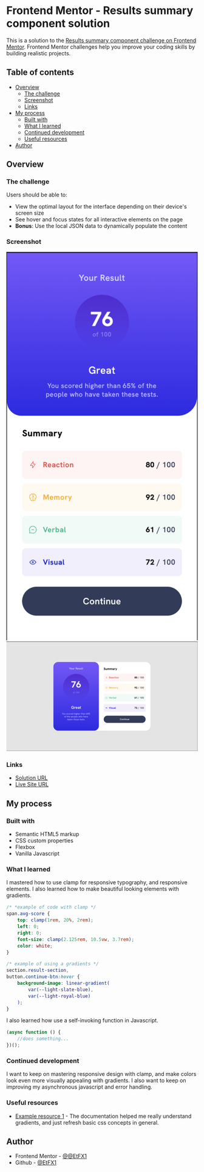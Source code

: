 # Frontend Mentor - Results summary component solution

This is a solution to the [Results summary component challenge on Frontend Mentor](https://www.frontendmentor.io/challenges/results-summary-component-CE_K6s0maV). Frontend Mentor challenges help you improve your coding skills by building realistic projects.

## Table of contents

-   [Overview](#overview)
    -   [The challenge](#the-challenge)
    -   [Screenshot](#screenshot)
    -   [Links](#links)
-   [My process](#my-process)
    -   [Built with](#built-with)
    -   [What I learned](#what-i-learned)
    -   [Continued development](#continued-development)
    -   [Useful resources](#useful-resources)
-   [Author](#author)

## Overview

### The challenge

Users should be able to:

-   View the optimal layout for the interface depending on their device's screen size
-   See hover and focus states for all interactive elements on the page
-   **Bonus**: Use the local JSON data to dynamically populate the content

### Screenshot

![](./screenshots/mobile-shot.png)
![](./screenshots/desktop-shot.png)

### Links

-   [Solution URL](https://github.com/EtFX1/Frontend-Mentor-results-summary-component)
-   [Live Site URL](https://fem-results-component-6002.netlify.app)

## My process

### Built with

-   Semantic HTML5 markup
-   CSS custom properties
-   Flexbox
-   Vanilla Javascript

### What I learned

I mastered how to use clamp for responsive typography, and responsive elements. I also learned how to make beautiful looking elements with gradients.

```css
/* *example of code with clamp */
span.avg-score {
    top: clamp(1rem, 20%, 2rem);
    left: 0;
    right: 0;
    font-size: clamp(2.125rem, 10.5vw, 3.7rem);
    color: white;
}
```

```css
/* example of using a gradients */
section.result-section,
button.continue-btn:hover {
    background-image: linear-gradient(
        var(--light-slate-blue),
        var(--light-royal-blue)
    );
}
```

I also learned how use a self-invoking function in Javascript.

```js
(async function () {
    //does something...
})();
```

### Continued development

I want to keep on mastering responsive design with clamp, and make colors look even more visually appealing with gradients.
I also want to keep on improving my asynchronous javascript and error handling.

### Useful resources

-   [Example resource 1](https://www.w3schools.com/) - The documentation helped me really understand gradients, and just refresh basic css concepts in general.

## Author

-   Frontend Mentor - [@@EtFX1](https://www.frontendmentor.io/profile/EtFX1)
-   Github - [@EtFX1](https://github.com/EtFX1)
